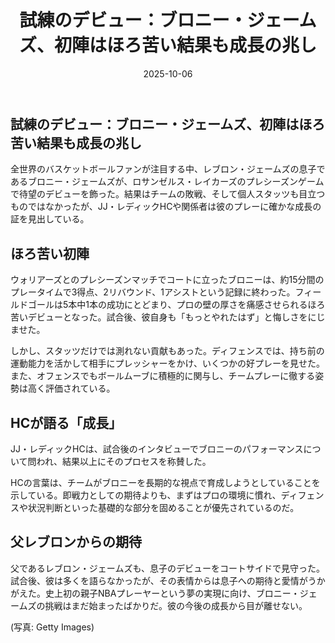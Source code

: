 ﻿---
title: "試練のデビュー：ブロニー・ジェームズ、初陣はほろ苦い結果も成長の兆し"
date: 2025-10-06
tags: [NBA, ブロニー・ジェームズ, レイカーズ]
category: nba
image: /ltb-blog/nba_images/Bronny-James-Debut-Growing-Pains.png
description: "ブロニー・ジェームズのプレシーズンデビューを徹底分析。成長ポイントと課題をわかりやすく解説。"
---

## 試練のデビュー：ブロニー・ジェームズ、初陣はほろ苦い結果も成長の兆し

全世界のバスケットボールファンが注目する中、レブロン・ジェームズの息子であるブロニー・ジェームズが、ロサンゼルス・レイカーズのプレシーズンゲームで待望のデビューを飾った。結果はチームの敗戦、そして個人スタッツも目立つものではなかったが、JJ・レディックHCや関係者は彼のプレーに確かな成長の証を見出している。

## ほろ苦い初陣

ウォリアーズとのプレシーズンマッチでコートに立ったブロニーは、約15分間のプレータイムで3得点、2リバウンド、1アシストという記録に終わった。フィールドゴールは5本中1本の成功にとどまり、プロの壁の厚さを痛感させられるほろ苦いデビューとなった。試合後、彼自身も「もっとやれたはず」と悔しさをにじませた。

しかし、スタッツだけでは測れない貢献もあった。ディフェンスでは、持ち前の運動能力を活かして相手にプレッシャーをかけ、いくつかの好プレーを見せた。また、オフェンスでもボールムーブに積極的に関与し、チームプレーに徹する姿勢は高く評価されている。

## HCが語る「成長」

JJ・レディックHCは、試合後のインタビューでブロニーのパフォーマンスについて問われ、結果以上にそのプロセスを称賛した。

HCの言葉は、チームがブロニーを長期的な視点で育成しようとしていることを示している。即戦力としての期待よりも、まずはプロの環境に慣れ、ディフェンスや状況判断といった基礎的な部分を固めることが優先されているのだ。

## 父レブロンからの期待

父であるレブロン・ジェームズも、息子のデビューをコートサイドで見守った。試合後、彼は多くを語らなかったが、その表情からは息子への期待と愛情がうかがえた。史上初の親子NBAプレーヤーという夢の実現に向け、ブロニー・ジェームズの挑戦はまだ始まったばかりだ。彼の今後の成長から目が離せない。

(写真: Getty Images)
